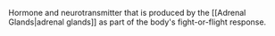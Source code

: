 Hormone and neurotransmitter that is produced by the [[Adrenal Glands|adrenal glands]] as part of the body's fight-or-flight response.